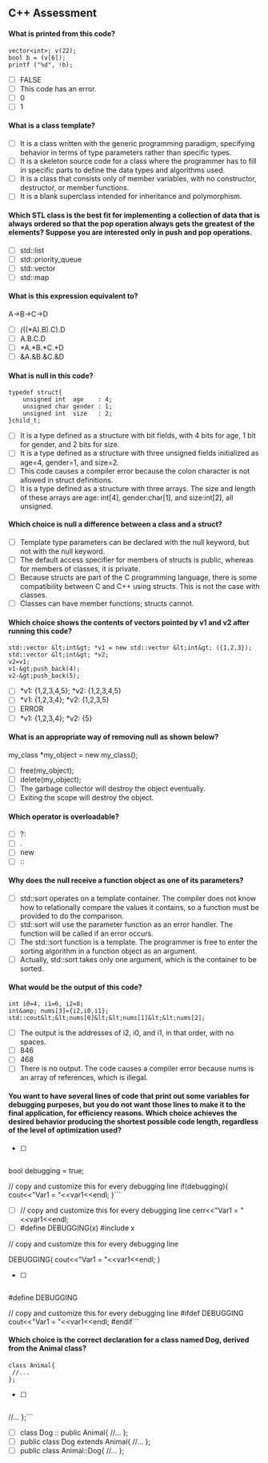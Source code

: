 C++ Assessment
---------------------
#### What is printed from this code?
```
vector<int>; v(22);
bool b = (v[6]);
printf ("%d", !b);
```
- [ ] FALSE
- [ ] This code has an error.
- [ ] 0
- [ ] 1

#### What is a class template?

- [ ] It is a class written with the generic programming paradigm, specifying behavior in terms of type parameters rather than specific types.
- [ ] It is a skeleton source code for a class where the programmer has to fill in specific parts to define the data types and algorithms used.
- [ ] It is a class that consists only of member variables, with no constructor, destructor, or member functions.
- [ ] It is a blank superclass intended for inheritance and polymorphism.

#### Which STL class is the best fit for implementing a collection of data that is always ordered so that the pop operation always gets the greatest of the elements? Suppose you are interested only in push and pop operations.

- [ ] std::list
- [ ] std::priority_queue
- [ ] std::vector
- [ ] std::map

#### What is this expression equivalent to?
A->B->C->D

- [ ] *(*((*A).B).C).D
- [ ] A.B.C.D
- [ ] *A.*B.*C.*D
- [ ] &A.&B.&C.&D

#### What is null in this code?
```
typedef struct{
    unsigned int  age    : 4;
    unsigned char gender : 1;
    unsigned int  size   : 2;
}child_t;
```

- [ ] It is a type defined as a structure with bit fields, with 4 bits for age, 1 bit for gender, and 2 bits for size.
- [ ] It is a type defined as a structure with three unsigned fields initialized as age=4, gender=1, and size=2.
- [ ] This code causes a compiler error because the colon character is not allowed in struct definitions.
- [ ] It is a type defined as a structure with three arrays. The size and length of these arrays are age: int[4], gender:char[1], and size:int[2], all unsigned.

#### Which choice is null a difference between a class and a struct?

- [ ] Template type parameters can be declared with the null keyword, but not with the null keyword.
- [ ] The default access specifier for members of structs is public, whereas for members of classes, it is private.
- [ ] Because structs are part of the C programming language, there is some compatibility between C and C++ using structs. This is not the case with classes.
- [ ] Classes can have member functions; structs cannot.

#### Which choice shows the contents of vectors pointed by v1 and v2 after running this code?
```
std::vector &lt;int&gt; *v1 = new std::vector &lt;int&gt; ({1,2,3});
std::vector &lt;int&gt; *v2;
v2=v1;
v1-&gt;push_back(4);
v2-&gt;push_back(5);
```

- [ ] *v1: {1,2,3,4,5}; *v2: {1,2,3,4,5}
- [ ] *v1: {1,2,3,4}; *v2: {1,2,3,5}
- [ ] ERROR
- [ ] *v1: {1,2,3,4}; *v2: {5}

#### What is an appropriate way of removing null as shown below?
my_class *my_object = new my_class();

- [ ] free(my_object);
- [ ] delete(my_object);
- [ ] The garbage collector will destroy the object eventually.
- [ ] Exiting the scope will destroy the object.

#### Which operator is overloadable?
- [ ] ?:
- [ ] .
- [ ] new
- [ ] ::

#### Why does the null receive a function object as one of its parameters?

- [ ] std::sort operates on a template container. The compiler does not know how to relationally compare the values it contains, so a function must be provided to do the comparison.
- [ ] std::sort will use the parameter function as an error handler. The function will be called if an error occurs.
- [ ] The std::sort function is a template. The programmer is free to enter the sorting algorithm in a function object as an argument.
- [ ] Actually, std::sort takes only one argument, which is the container to be sorted.

#### What would be the output of this code?
```
int i0=4, i1=6, i2=8;
int&amp; nums[3]={i2,i0,i1};
std::cout&lt;&lt;nums[0]&lt;&lt;nums[1]&lt;&lt;nums[2];
```

- [ ] The output is the addresses of i2, i0, and i1, in that order, with no spaces.
- [ ] 846
- [ ] 468
- [ ] There is no output. The code causes a compiler error because nums is an array of references, which is illegal.

#### You want to have several lines of code that print out some variables for debugging purposes, but you do not want those lines to make it to the final application, for efficiency reasons. Which choice achieves the desired behavior producing the shortest possible code length, regardless of the level of optimization used?

- [ ] ```// set the following to false for the final application
bool debugging = true;

// copy and customize this for every debugging line
if(debugging){
 cout&lt;&lt;"Var1 = "&lt;&lt;var1&lt;&lt;endl;
}```
- [ ] // copy and customize this for every debugging line
 cerr&lt;&lt;"Var1 = "&lt;&lt;var1&lt;&lt;endl;
- [ ] #define DEBUGGING(x)  #include x 

// copy and customize this for every debugging line

DEBUGGING(
 cout&lt;&lt;"Var1 = "&lt;&lt;var1&lt;&lt;endl;
)
- [ ] ```// comment the following line for the final application
#define DEBUGGING

// copy and customize this for every debugging line
#ifdef DEBUGGING
 cout&lt;&lt;"Var1 = "&lt;&lt;var1&lt;&lt;endl;
#endif```

#### Which choice is the correct declaration for a class named Dog, derived from the Animal class?
```
class Animal{
 //...
};
```

- [ ] ```class Dog : public Animal{
 //...
};```
- [ ] class Dog :: public Animal{
 //...
};
- [ ] public class Dog extends Animal{
 //...
};
- [ ] public class Animal::Dog{
 //...
};
